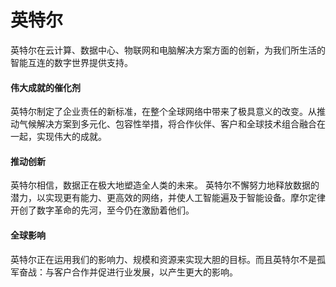 # 英特尔

英特尔在云计算、数据中心、物联网和电脑解决方案方面的创新，为我们所生活的智能互连的数字世界提供支持。

#### 伟大成就的催化剂 

英特尔制定了企业责任的新标准，在整个全球网络中带来了极具意义的改变。从推动气候解决方案到多元化、包容性举措，将合作伙伴、客户和全球技术组合融合在一起，实现伟大的成就。

#### 推动创新

英特尔相信，数据正在极大地塑造全人类的未来。
英特尔不懈努力地释放数据的潜力，以实现更有能力、更高效的网络，并使人工智能遍及于智能设备。摩尔定律开创了数字革命的先河，至今仍在激励着他们。

#### 全球影响

英特尔正在运用我们的影响力、规模和资源来实现大胆的目标。而且英特尔不是孤军奋战：与客户合作并促进行业发展，以产生更大的影响。


